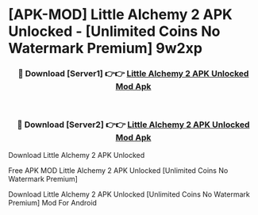 # [APK-MOD] Little Alchemy 2 APK Unlocked - [Unlimited Coins No Watermark Premium] 9w2xp



<div align="center">
<h3>🔴 Download [Server1] 👉👉 <a href="https://momento.my/?title=Little_Alchemy_2_APK_Unlocked">Little Alchemy 2 APK Unlocked Mod Apk</a></h3><br>

<h3>🔴 Download [Server2] 👉👉 <a href="https://momento.my/?title=Little_Alchemy_2_APK_Unlocked">Little Alchemy 2 APK Unlocked Mod Apk</a></h3>
</div>



Download Little Alchemy 2 APK Unlocked 

Free APK MOD Little Alchemy 2 APK Unlocked [Unlimited Coins No Watermark Premium]

Download Little Alchemy 2 APK Unlocked [Unlimited Coins No Watermark Premium] Mod For Android
